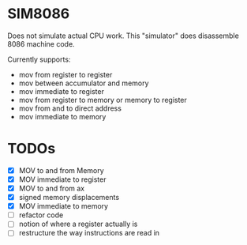 # SIM8086

Does not simulate actual CPU work.
This "simulator" does disassemble 8086 machine code.

Currently supports:

- mov from register to register
- mov between accumulator and memory
- mov immediate to register
- mov from register to memory or memory to register
- mov from and to direct address
- mov immediate to memory

# TODOs

- [x] MOV to and from Memory
- [x] MOV immediate to register
- [x] MOV to and from ax
- [x] signed memory displacements
- [x] MOV immediate to memory
- [ ] refactor code
- [ ] notion of where a register actually is
- [ ] restructure the way instructions are read in

